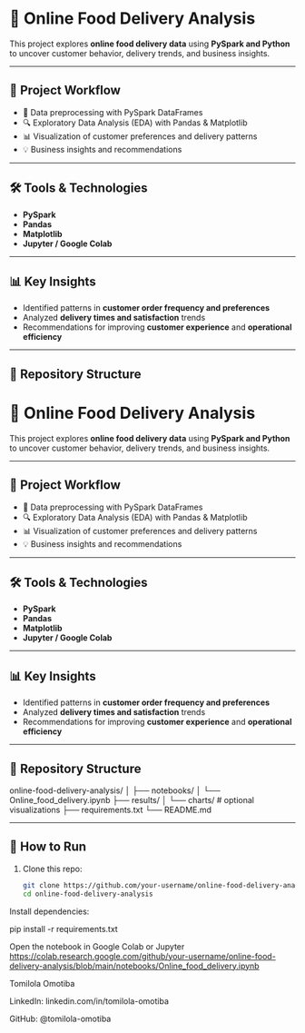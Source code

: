 
# 🍔 Online Food Delivery Analysis  

This project explores **online food delivery data** using **PySpark and Python** to uncover customer behavior, delivery trends, and business insights.  

---

## 🚀 Project Workflow
- 📂 Data preprocessing with PySpark DataFrames  
- 🔍 Exploratory Data Analysis (EDA) with Pandas & Matplotlib  
- 📊 Visualization of customer preferences and delivery patterns  
- 💡 Business insights and recommendations  

---

## 🛠️ Tools & Technologies
- **PySpark**  
- **Pandas**  
- **Matplotlib**  
- **Jupyter / Google Colab**  

---

## 📊 Key Insights
- Identified patterns in **customer order frequency and preferences**  
- Analyzed **delivery times and satisfaction** trends  
- Recommendations for improving **customer experience** and **operational efficiency**  

---

## 📂 Repository Structure

# 🍔 Online Food Delivery Analysis  

This project explores **online food delivery data** using **PySpark and Python** to uncover customer behavior, delivery trends, and business insights.  

---

## 🚀 Project Workflow
- 📂 Data preprocessing with PySpark DataFrames  
- 🔍 Exploratory Data Analysis (EDA) with Pandas & Matplotlib  
- 📊 Visualization of customer preferences and delivery patterns  
- 💡 Business insights and recommendations  

---

## 🛠️ Tools & Technologies
- **PySpark**  
- **Pandas**  
- **Matplotlib**  
- **Jupyter / Google Colab**  

---

## 📊 Key Insights
- Identified patterns in **customer order frequency and preferences**  
- Analyzed **delivery times and satisfaction** trends  
- Recommendations for improving **customer experience** and **operational efficiency**  

---

## 📂 Repository Structure
online-food-delivery-analysis/
│
├── notebooks/
│ └── Online_food_delivery.ipynb
├── results/
│ └── charts/ # optional visualizations
├── requirements.txt
└── README.md



---

## 📖 How to Run
1. Clone this repo:
   ```bash
   git clone https://github.com/your-username/online-food-delivery-analysis.git
   cd online-food-delivery-analysis

Install dependencies:

pip install -r requirements.txt

Open the notebook in Google Colab or Jupyter
https://colab.research.google.com/github/your-username/online-food-delivery-analysis/blob/main/notebooks/Online_food_delivery.ipynb

Tomilola Omotiba

LinkedIn: linkedin.com/in/tomilola-omotiba

GitHub: @tomilola-omotiba

